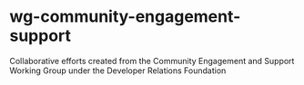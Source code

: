 # wg-community-engagement-support
Collaborative efforts created from the Community Engagement and Support Working Group under the Developer Relations Foundation
